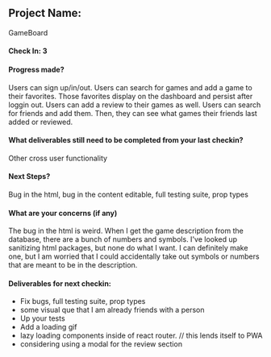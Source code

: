 ## Project Name:
GameBoard

#### Check In: 3

#### Progress made?

Users can sign up/in/out. Users can search for games and add a game to their favorites. Those favorites display on the dashboard and persist after loggin out. Users can add a review to their games as well. Users can search for friends and add them. Then, they can see what games their friends last added or reviewed. 

#### What deliverables still need to be completed from your last checkin?

Other cross user functionality

#### Next Steps?

Bug in the html, bug in the content editable, full testing suite, prop types

#### What are your concerns (if any)

The bug in the html is weird. When I get the game description from the database, there are a bunch of numbers and symbols. I've looked up sanitizing html packages, but none do what I want. I can definitely make one, but I am worried that I could accidentally take out symbols or numbers that are meant to be in the description.

#### Deliverables for next checkin:

- Fix bugs, full testing suite, prop types
- some visual que that I am already friends with a person 
- Up your tests 
- Add a loading gif
- lazy loading components inside of react router.
  // this lends itself to PWA
- considering using a modal for the review section 

